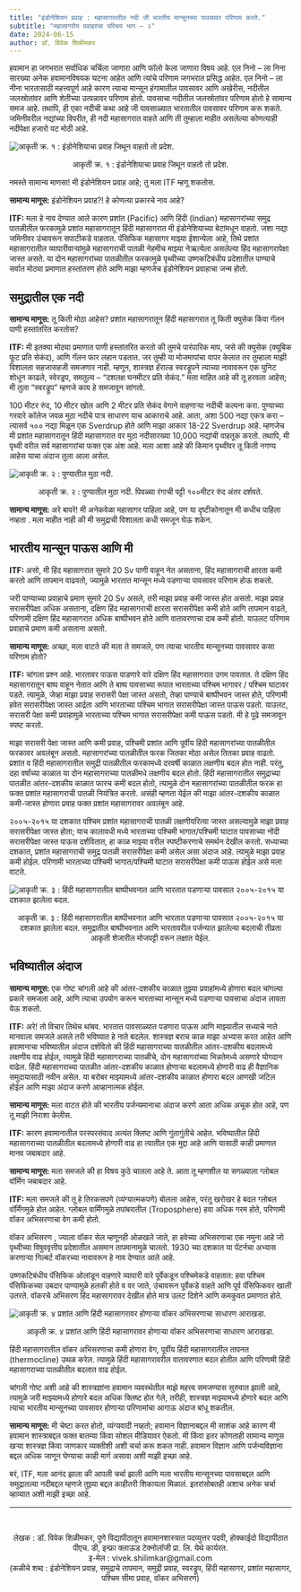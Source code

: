 ```yaml
---
title: "इंडोनेशियन प्रवाह : महासागरातील नदी जी भारतीय मान्सूनच्या पावसावर परिणाम करते."
subtitle: "महासागरीय प्रवाहाांचा परिचय भाग – २"
date: 2024-06-15
author: डॉ. विवेक शिळीमकर
---
```

हवामान हा जगभरात सर्वाधिक चर्चिला जाणारा आणि फॉलो केला जाणारा विषय आहे. एल निनो – ला निना सारख्या अनेक हवामानविषयक घटना आहेत आणि त्यांचे परिणाम जगभरात प्रसिद्ध आहेत. एल निनो – ला नीना भारतासाठी महत्त्वपूर्ण आहे कारण त्याचा मान्सून हंगामातील पावसावर आणि अखेरीस, नदीतील जलस्रोतांवर आणि शेतीच्या उत्पन्नावर परिणाम होतो. पावसाचा नदीतील जलस्रोतांवर परिणाम होतो हे सामान्य समज आहे. तथापि, ही एका नदीची कथा आहे जी पावसाळ्यात भारतातील पावसावर परिणाम करू शकते. जमिनीवरील नद्यांच्या विपरीत, ही नदी महासागरात वाहते आणि ती तुम्हाला माहीत असलेल्या कोणत्याही नदीपेक्षा हजारो पट मोठी आहे.

![आकृती क्र. १ : इंडोनेशियाचा प्रवाह जिथून वाहतो तो प्रदेश.](https://raw.githubusercontent.com/vivek-shilimkar/science-interpreter/main/_images/article-2/image1.png)

<p style="text-align:center;"> 
आकृती क्र. १ : इंडोनेशियाचा प्रवाह जिथून वाहतो तो प्रदेश.
</p>

नमस्ते सामान्य माणसा! मी इंडोनेशियन प्रवाह आहे; तु मला ITF म्हणू शकतोस.

__सामान्य माणूस:__ इंडोनेशियन प्रवाह?! हे कोणत्या प्रकारचे नाव आहे?

__ITF:__ मला हे नाव देण्यात आले कारण प्रशांत (Pacific) आणि हिंदी (Indian) महासागरांच्या समुद्र पातळीतील फरकामुळे प्रशांत महासागरातून हिंदी महासागरात मी इंडोनेशियाच्या बेटांमधून वाहतो. जशा नद्या जमिनीवर उंचावरून सपाटीकडे वाहतात. पॅसिफिक महासागर माझ्या ईशान्येला आहे, तिथे प्रशांत महासागरातील व्यापारीवाऱ्यांमुळे महासागराची पातळी नेहमीच माझ्या नेऋत्येला असलेल्या हिंद महासागरापेक्षा जास्त असते. या दोन महासागरांच्या पातळीतील फरकामुळे पृथ्वीच्या उष्णकटिबंधीय प्रदेशातील पाण्याचे सर्वात मोठ्या प्रमाणात हस्तांतरण होते आणि माझा म्हणजेच इंडोनेशियन प्रवाहाचा जन्म होतो.

## समुद्रातील एक नदी 
__सामान्य माणूस:__ तू किती मोठा आहेस? प्रशांत महासागरातून हिंदी महासागरात तू किती क्युसेक किंवा गॅलन पाणी हस्तांतरित करतोस?

__ITF:__ मी इतक्या मोठ्या प्रमाणात पाणी हस्तांतरित करतो की तुमचे पारंपारिक माप, जसे की क्युसेक (क्यूबिक फूट प्रति सेकंद), आणि गॅलन फार लहान पडतात. जर तुम्ही या मोजमापांचा वापर केलात तर तुम्हाला माझी विशालता सहजासहजी समजणार नाही. म्हणून, शास्त्रज्ञ हॅराल्ड स्वरड्रूपने त्याच्या नावावरून एक युनिट शोधून काढले, स्वेरड्रप, समतुल्य – “दशलक्ष घनमीटर प्रति सेकंद.” मला माहित आहे की तू हरवला आहेस; मी तुला  “स्वरड्रूप” म्हणजे काय हे समजावून सांगतो.

100 मीटर रुंद, 10 मीटर खोल आणि 2 मीटर प्रति सेकंद वेगाने वाहणाऱ्या नदीची कल्पना करा. पुण्याच्या गरवारे कॉलेज जवळ मुठा नदीचे पात्र साधारण याच आकाराचे आहे. आता, अशा 500 नद्या एकत्र करा – त्यासर्व ५०० नद्या मिळून एक Sverdrup होते आणि माझा आकार 18-22 Sverdrup आहे. म्हणजेच मी प्रशांत महासागरातून हिंदी महासागरात वर मुठा नदीसारख्या 10,000 नद्यांची वाहतूक करतो. तथापि, मी पृथ्वी वरील सर्व महासागरांचा फक्त एक अंश आहे. मला आशा आहे की किमान पृथ्वीवर तू किती नगण्य आहेस याचा अंदाज तुला आला असेल.

![आकृती क्र. २ : पुण्यातील मुठा नदी.](https://raw.githubusercontent.com/vivek-shilimkar/science-interpreter/main/_images/article-2/image2.png)

<p style="text-align:center;"> 
आकृती क्र. २ : पुण्यातील मुठा नदी. पिवळ्या रंगाची पट्टी १००मीटर रुंद अंतर दर्शवते.
</p>

__सामान्य माणूस:__ अरे बापरे! मी अनेकवेळा महासागर पाहिला आहे, पण या दृष्टीकोनातून मी कधीच पाहिला नव्हता . मला माहीत नाही की मी समुद्राची विशालता कधी समजून घेऊ शकेन.

## भारतीय मान्सून पाऊस आणि मी

__ITF:__ असो, मी हिंद महासागरात सुमारे 20 Sv पाणी वाहून नेत असताना, हिंद महासागराची क्षारता कमी करतो आणि तापमान वाढवतो, ज्यामुळे भारतात मान्सून मध्ये पडणाऱ्या पावसावर परिणाम होऊ शकतो.

जरी पाण्याच्या प्रवाहाचे प्रमाण सुमारे 20 Sv असले, तरी माझा प्रवाह कमी जास्त होत असतो. माझा प्रवाह सरासरीपेक्षा अधिक असताना, दक्षिण हिंद महासागराची क्षारता सरासरीपेक्षा कमी  होते आणि तापमान वाढते, परिणामी दक्षिण हिंद महासागरात अधिक बाष्पीभवन होते आणि वातावरणाचा दाब कमी होतो. याउलट परिणाम प्रवाहाचे प्रमाण कमी असताना  असतो.

__सामान्य माणूस:__ अच्छा, मला वाटते की मला ते समजले, पण त्याचा भारतीय मान्सूनच्या पावसावर कसा परिणाम होतो?

__ITF:__ चांगला प्रश्न आहे. भारतावर पाऊस पाडणारे वारे दक्षिण हिंद महासागरात उगम पावतात. ते दक्षिण हिंद महासागरातून बाष्प वाहून नेतात आणि ते बाष्प पावसाच्या रूपात भारताच्या पश्चिम भागावर / पश्चिम घाटावर पडते. त्यामुळे, जेव्हा माझा प्रवाह सरासरी पेक्षा जास्त असतो, तेव्हा पाण्याचे बाष्पीभवन जास्त होते, परिणामी हवेत सरासरीपेक्षा जास्त आर्द्रता आणि भारताच्या पश्चिम भागात सरासरीपेक्षा जास्त पाऊस पडतो. याउलट, सरासरी पेक्षा कमी प्रवाहामुळे भारताच्या पश्चिम भागात सरासरीपेक्षा कमी पाऊस पडतो. मी हे पुढे समजावून स्पष्ट करतो.

माझा सरासरी पेक्षा जास्त आणि कमी प्रवाह, पश्चिमी प्रशांत आणि पूर्वीय हिंदी महासागरांच्या पातळीतील फरकावर अवलंबून असतो. महासागरांच्या पातळीतील फरक जितका मोठा असेल तितका प्रवाह वाढतो. प्रशांत व हिंदी महासागरातील समुद्री पातळीतील फरकामध्ये दरवर्षी काळात लक्षणीय बदल होत नाही. परंतु, दहा वर्षांच्या  काळात या दोन महासागराच्या पातळीमधे लक्षणीय बदल होतो. हिंदी महासागरातील समुद्राच्या पातळीत आंतर-दशकीय काळात फारच कमी बदल होतो, त्यामुळे दोन महासागरांच्या पातळीतील फरक हा फक्त प्रशांत महासागराची पातळी नियंत्रित करतो. असंही म्हणता  येईल  की माझा आंतर-दशकीय काळात कमी-जास्त होणारा प्रवाह फक्त प्रशांत महासागरावर अवलंबून आहे. 

२००५-२०१५  या दशकात पश्चिम प्रशांत महासागराची पातळी लक्षणीयरित्या जास्त असल्यामुळे माझा प्रवाह सरासरीपेक्षा जास्त होता; याच कालावधी मध्ये भारताच्या पश्चिमी  भागात/पश्चिमी घाटात पावसाच्या नोंदी सरासरीपेक्षा जास्त पाऊस दर्शवितात, हा काळ माझ्या वरील स्पष्टीकरणाचे समर्थन देखील करतो. सध्याच्या दशकात, प्रशांत महासागराची समुद्र पातळी सरासरीपेक्षा कमी असेल असा अंदाज आहे. त्यामुळे माझा प्रवाह कमी होईल. परिणामी भारताच्या पश्चिमी भागात/पश्चिमी घाटात सरासरीपेक्षा कमी पाऊस होईल असे मला वाटते.

![आकृती क्र. ३ : हिंदी महासागरातील बाष्पीभवनात आणि भारतात पडणाऱ्या पावसात २००५-२०१५ या दशकात झालेला बदल.](https://raw.githubusercontent.com/vivek-shilimkar/science-interpreter/main/_images/article-2/image3.png)

<p style="text-align:center;"> 
आकृती क्र. ३ : हिंदी महासागरातील बाष्पीभवनात आणि भारतात पडणाऱ्या पावसात २००५-२०१५ या दशकात झालेला बदल. समुद्रातील बाष्पीभवनात आणि भारतावरील पर्जन्यात झालेल्या बदलाची तीव्रता आकृती शेजारील मोजपट्टी वरून लक्षात येईल.</p>

## भविष्यातील अंदाज

__सामान्य माणूस:__ एक गोष्ट चांगली आहे की आंतर-दशकीय काळात तुझ्या प्रवाहांमध्ये होणारा बदल चांगल्या प्रकारे समजला आहे, आणि त्याचा उपयोग करून भारताच्या मान्सून मध्ये पडणाऱ्या पावसाचा अंदाज लावता येऊ  शकतो.

__ITF:__ अरे! तो विचार तिथेच थांबव. भारतात पावसाळ्यात पडणारा पाऊस आणि माझ्यातील सध्याचे नाते मानवाला समजले असले तरी भविष्यात हे नाते बदलेल. शास्त्रज्ञ बराच काळ माझा अभ्यास करत आहेत आणि हवामानाचा भविष्यातील अंदाज दर्शवितो की हिंदी महासागराच्या पातळीतील आंतर-दशकीय बदलामध्ये लक्षणीय वाढ होईल, त्यामुळे हिंदी महासागराच्या पातळीचे, दोन महासागरांच्या भिन्नतेमध्ये असणारे योगदान वाढेल. हिंदी महासागराच्या पातळीत आंतर-दशकीय काळात होणाऱ्या बदलामध्ये होणारी वाढ ही वैज्ञानिक समुदायासाठी नवीन असेल. या बरोबर माझ्यामध्ये आंतर-दशकीय काळात होणारा बदल आणखी जटिल होईल आणि माझा अंदाज करणे आव्हानात्मक होईल.

__सामान्य माणूस:__ मला वाटत होते की भारतीय पर्जन्यमानाचा अंदाज करणे आता अधिक अचूक होत आहे, पण तू माझी निराशा केलीस.

__ITF:__ कारण हवामानातील परस्परसंवाद अत्यंत क्लिष्ट आणि गुंतागुंतीचे आहेत. भविष्यातील हिंदी महासागराच्या पातळीतील बदलामध्ये होणारी वाढ हा त्यातील एक मुद्दा आहे आणि यासाठी काही प्रमाणात मानव जबाबदार आहे.

__सामान्य माणूस:__ मला समजले की   हा विषय कुठे चालला आहे ते. आता तू म्हणशील या सगळ्याला ग्लोबल वॉर्मिंग जबाबदार आहे. 

__ITF:__ मला समजले की तू हे तिरकसपणे (व्यंग्यात्मकपणे) बोलला आहेस, परंतु खरोखर हे बदल ग्लोबल वॉर्मिंगमुळे होत आहेत. ग्लोबल वार्मिंगमुळे तपांबरातील (Troposphere) हवा अधिक गरम होते, परिणामी वॉकर अभिसरणाचा वेग कमी होतो. 

वॉकर अभिसरण , ज्याला वॉकर सेल म्हणूनही ओळखले जाते, हा हवेच्या अभिसरणाचा एक नमुना आहे जो पृथ्वीच्या विषुववृत्तीय प्रदेशातील असमान तापमानामुळे चालतो. 1930 च्या दशकात या पॅटर्नचा अभ्यास करणार्‍या गिल्बर्ट वॉकरच्या नावावरून हे नाव देण्यात आले आहे. 

उष्णकटिबंधीय पॅसिफिक ओलांडून वाहणारे व्यापारी वारे पूर्वेकडून पश्चिमेकडे वाहतात: हवा पश्चिम पॅसिफिकच्या उबदार पाण्यामुळे हलकी होते व वर जाते, उंचावरून पूर्वेकडे वाहते आणि पूर्व पॅसिफिकवर खाली उतरते. वॉकरचे अभिसरण हिंद महासागरावर देखील होते मात्र उलट दिशेने आणि कमकुवत प्रमाणात होते.

![आकृती क्र. ४ प्रशांत आणि हिंदी महासागरावर होणाऱ्या वॉकर अभिसरणाचा साधारण आराखडा.](https://raw.githubusercontent.com/vivek-shilimkar/science-interpreter/main/_images/article-2/image4.jpg)

<p style="text-align:center;"> 
आकृती क्र. ४ प्रशांत आणि हिंदी महासागरावर होणाऱ्या वॉकर अभिसरणाचा साधारण आराखडा.
</p>

हिंदी महासागरातील वॉकर अभिसरणाचा कमी होणारा वेग, पूर्वीय हिंदी महासागरातील तापनत (thermocline) उथळ करेल. त्यामुळे हिंदी महासागरावरील वातावरणात बदल होतील आणि परिणामी  हिंदी महासागराच्या पातळीतील बदलात वाढ होईल. 

चांगली गोष्ट अशी आहे की शास्त्रज्ञांना हवामान व्यवस्थेतील माझे महत्त्व समजण्यास सुरुवात झाली आहे, त्यामुळे जरी माझ्यामध्ये होणारे बदल अधिक क्लिष्ट होत गेले, तरीही, शास्त्रज्ञ माझ्यामध्ये होणारे बदल आणि त्याचा भारतीय मान्सूनच्या पावसावर होणाऱ्या परिणामांचा आगाऊ अंदाज बांधू शकतील.

__सामान्य माणूस:__ मी चेष्टा करत होतो, व्यंग्यवादी नव्हतो; हवामान विज्ञानाबद्दल मी साशंक आहे कारण मी हवामान शास्त्राबद्दल फक्त बातम्या किंवा सोशल मीडियावर ऐकतो. मी किंवा इतर कोणताही सामान्य माणूस खऱ्या शास्त्रज्ञ किंवा जाणकार व्यक्तीशी अशी चर्चा करू शकत नाही. हवामान विज्ञान आणि पर्जन्यविज्ञाना बद्दल अधिक जाणून घेण्याचा काही मार्ग असावा अशी माझी इच्छा आहे.

बरं, ITF, मला आनंद झाला की आपली चर्चा झाली आणि मला भारतीय मान्सूनच्या पावसाबद्दल आणि समुद्रातल्या नदीबद्दल म्हणजे तुझ्या बद्दल काहीतरी शिकायला मिळालं. इतरांसोबतही अशाच अनेक चर्चा व्हाव्यात अशी माझी इच्छा आहे.

---
<br>
<p style="text-align: center;">
लेखक : डॉ. विवेक शिळीमकर, पुणे विद्यापीठातून हवामानशास्त्रात पदव्युत्तर पदवी, होक्काईदो विद्यापीठात पीएच. डी, इन्फ्रा क्लाऊड टेक्नोलॉजी प्रा. लि. येथे कार्यरत. <br>
इ-मेल : vivek.shilimkar@gmail.com <br>
(कळीचे शब्द : इंडोनेशियन प्रवाह, समुद्राचे तापमान, समुद्री प्रवाह, स्वरड्रूप, हिंदी महासागर, प्रशांत महासागर, पश्चिम सीमा प्रवाह, वॉकर अभिसरण)
</p>